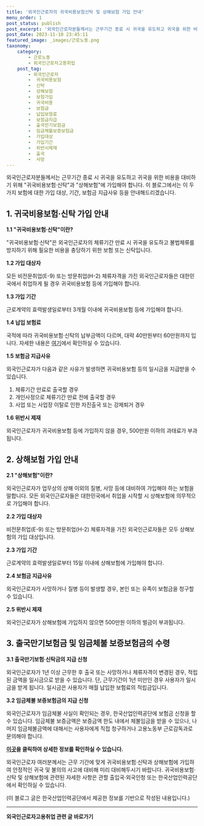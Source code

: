 ```yaml
---
title: '외국인근로자의 귀국비용보험신탁 및 상해보험 가입 안내'
menu_order: 1
post_status: publish
post_excerpt: '외국인근로자분들께서는 근무기간 종료 시 귀국을 유도하고 귀국을 위한 비용을 대비하기 위해  귀국비용보험 신탁 과  상해보험 에 가입해야 합니다. 이 블로그에서는 이 두 가지 보험에 대한 가입 대상, 기간, 보험금 지급사유 등을 안내해드리겠습니다.'
post_date: 2023-11-10 23:45:11
featured_image: _images/근로노동.png
taxonomy:
    category:
        - 근로노동
        - 외국인근로자고용취업
    post_tag:
        - 외국인근로자
        -  귀국비용보험
        -  신탁
        -  상해보험
        -  보험가입
        -  귀국비용
        -  보험금
        -  납입보험료
        -  보험금지급
        -  출국만기보험금
        -  임금체불보증보험금
        -  가입대상
        -  가입기간
        -  위반시제재
        -  출국
        -  사망
---
```



외국인근로자분들께서는 근무기간 종료 시 귀국을 유도하고 귀국을 위한 비용을 대비하기 위해 "귀국비용보험·신탁"과 "상해보험"에 가입해야 합니다. 이 블로그에서는 이 두 가지 보험에 대한 가입 대상, 기간, 보험금 지급사유 등을 안내해드리겠습니다.

## 1. 귀국비용보험·신탁 가입 안내

**1.1 "귀국비용보험·신탁"이란?**

"귀국비용보험·신탁"은 외국인근로자의 체류기간 만료 시 귀국을 유도하고 불법체류를 방지하기 위해 필요한 비용을 충당하기 위한 보험 또는 신탁입니다.

**1.2 가입 대상자**

모든 비전문취업(E-9) 또는 방문취업(H-2) 체류자격을 가진 외국인근로자들은 대한민국에서 취업하게 될 경우 귀국비용보험 등에 가입해야 합니다.

**1.3 가입 기간**

근로계약의 효력발생일로부터 3개월 이내에 귀국비용보험 등에 가입해야 합니다.

**1.4 납입 보험료**

국적에 따라 귀국비용보험·신탁의 납부금액이 다르며, 대략 40만원부터 60만원까지 입니다. 자세한 내용은 [여기](링크)에서 확인하실 수 있습니다.

**1.5 보험금 지급사유**

외국인근로자가 다음과 같은 사유가 발생하면 귀국비용보험 등의 일시금을 지급받을 수 있습니다.
1. 체류기간 만료로 출국할 경우
2. 개인사정으로 체류기간 만료 전에 출국할 경우
3. 사업 또는 사업장 이탈로 인한 자진출국 또는 강제퇴거 경우

**1.6 위반시 제재**

외국인근로자가 귀국비용보험 등에 가입하지 않을 경우, 500만원 이하의 과태료가 부과됩니다.

## 2. 상해보험 가입 안내

**2.1 "상해보험"이란?**

외국인근로자가 업무상의 상해 이외의 질병, 사망 등에 대비하여 가입해야 하는 보험을 말합니다. 모든 외국인근로자들은 대한민국에서 취업을 시작할 시 상해보험에 의무적으로 가입해야 합니다.

**2.2 가입 대상자**

비전문취업(E-9) 또는 방문취업(H-2) 체류자격을 가진 외국인근로자들은 모두 상해보험의 가입 대상입니다.

**2.3 가입 기간**

근로계약의 효력발생일로부터 15일 이내에 상해보험에 가입해야 합니다.

**2.4 보험금 지급사유**

외국인근로자가 사망하거나 질병 등이 발생할 경우, 본인 또는 유족이 보험금을 청구할 수 있습니다.

**2.5 위반시 제재**

외국인근로자가 상해보험에 가입하지 않으면 500만원 이하의 벌금이 부과됩니다.

## 3. 출국만기보험금 및 임금체불 보증보험금의 수령

**3.1 출국만기보험·신탁금의 지급 신청**

외국인근로자가 1년 이상 근무한 후 출국 또는 사망하거나 체류자격이 변경된 경우, 적립된 금액을 일시금으로 받을 수 있습니다. 단, 근무기간이 1년 미만인 경우 사용자가 일시금을 받게 됩니다. 일시금은 사용자가 매월 납입한 보험료의 적립금입니다.

**3.2 임금체불 보증보험금의 지급 신청**

외국인근로자가 임금체불 사실이 확인되는 경우, 한국산업인력공단에 보험금 신청을 할 수 있습니다. 임금체불 보증금액은 보증금액 한도 내에서 체불임금을 받을 수 있으나, 나머지 임금체불금액에 대해서는 사용자에게 직접 청구하거나 고용노동부 근로감독과로 문의해야 합니다.

**[이곳](링크)을 클릭하여 상세한 정보를 확인하실 수 있습니다.**

외국인근로자 여러분께서는 근무 기간에 맞게 귀국비용보험·신탁과 상해보험에 가입하여 안정적인 귀국 및 불의의 사고에 대비해 미리 대비해두시기 바랍니다. 귀국비용보험·신탁 및 상해보험에 관련된 자세한 사항은 관할 출입국·외국인청 또는 한국산업인력공단에서 확인하실 수 있습니다.

(이 블로그 글은 한국산업인력공단에서 제공한 정보를 기반으로 작성된 내용입니다.)
<!-- wp:separator -->
<hr class="wp-block-separator has-alpha-channel-opacity"/>
<!-- /wp:separator -->

<!-- wp:group {"backgroundColor":"base","layout":{"type":"constrained"}} -->
<div class="wp-block-group has-base-background-color has-background"><!-- wp:paragraph {"align":"center","fontSize":"medium"} -->
<p class="has-text-align-center has-large-font-size"><strong>외국인근로자고용취업 관련 글 바로가기</strong></p>
<!-- /wp:paragraph -->


<!-- wp:latest-posts
{"categories":[{"id":10884,"count":19,"description":"","link":"https://uknowlaw.com/category/%ec%99%b8%ea%b5%ad%ec%9d%b8%ea%b7%bc%eb%a1%9c%ec%9e%90%ea%b3%a0%ec%9a%a9%ec%b7%a8%ec%97%85/","name":"외국인근로자고용취업","slug":"외국인근로자고용취업","taxonomy":"category","parent":0,"meta":[],"_links":{"self":[{"href":"https://uknowlaw.com/wp-json/wp/v2/categories/10884"}],"collection":[{"href":"https://uknowlaw.com/wp-json/wp/v2/categories"}],"about":[{"href":"https://uknowlaw.com/wp-json/wp/v2/taxonomies/category"}],"wp:post_type":[{"href":"https://uknowlaw.com/wp-json/wp/v2/posts?categories=10884"}],"curies":[{"name":"wp","href":"https://api.w.org/{rel}","templated":true}]}}],"postsToShow":100,"excerptLength":28,"postLayout":"grid","columns":2,"featuredImageAlign":"left","featuredImageSizeSlug":"large","fontSize":"medium"} /--></div>
<!-- /wp:group -->